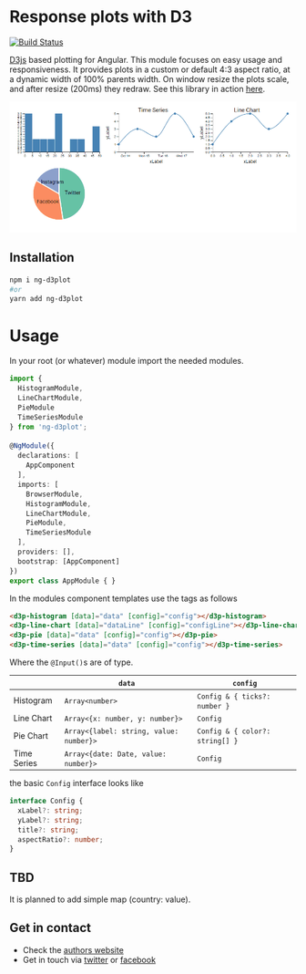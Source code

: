 # Response plots with D3

[![Build Status](https://travis-ci.org/ngfelixl/ng-libraries.svg?branch=master)](https://travis-ci.org/ngfelixl/ng-libraries)

[D3js](https://d3js.org/) based plotting for Angular. This module focuses on easy usage and responsiveness. It provides plots in a  custom or default 4:3 aspect ratio,
at a dynamic width of 100% parents width. On window resize the plots scale, and after resize (200ms) they redraw.
See this library in action [here](https://ngfelixl.github.io/ng-libraries).

[![Animation (view on github)](https://github.com/ngfelixl/ng-libraries/blob/master/projects/ng-d3plot/img/animation_plots.gif)](https://github.com/ngfelixl/ng-libraries/blob/master/projects/ng-d3plot/img/animation_plots.gif)

## Installation

```sh
npm i ng-d3plot
#or
yarn add ng-d3plot
```

# Usage

In your root (or whatever) module import the needed modules.

```typescript
import {
  HistogramModule,
  LineChartModule,
  PieModule
  TimeSeriesModule
} from 'ng-d3plot';

@NgModule({
  declarations: [
    AppComponent
  ],
  imports: [
    BrowserModule,
    HistogramModule,
    LineChartModule,
    PieModule,
    TimeSeriesModule
  ],
  providers: [],
  bootstrap: [AppComponent]
})
export class AppModule { }
```

In the modules component templates use the tags as follows

```html
<d3p-histogram [data]="data" [config]="config"></d3p-histogram>
<d3p-line-chart [data]="dataLine" [config]="configLine"></d3p-line-chart>
<d3p-pie [data]="data" [config]="config"></d3p-pie>
<d3p-time-series [data]="data" [config]="config"></d3p-time-series>
```

Where the `@Input()`s are of type.

|             | `data`                                  | `config`                         |
|-------------|-----------------------------------------|----------------------------------|
| Histogram   | `Array<number>`                         | `Config & { ticks?: number }`    |
| Line Chart  | `Array<{x: number, y: number}>`         | `Config`                         |
| Pie Chart   | `Array<{label: string, value: number}>` | `Config & { color?: string[] }`  |
| Time Series | `Array<{date: Date, value: number}>`    | `Config`                         |

the basic `Config` interface looks like

```typescript
interface Config {
  xLabel?: string;
  yLabel?: string;
  title?: string;
  aspectRatio?: number;
}
```

## TBD

It is planned to add simple map (country: value).

## Get in contact

- Check the [authors website](https://felixlemke.com)
- Get in touch via [twitter](https://twitter.com/ngfelixl) or [facebook](https://www.facebook.com/ngfelixlemke/)